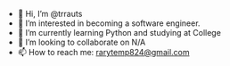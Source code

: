 - 👋 Hi, I’m @trrauts
- 👀 I’m interested in becoming a software engineer.
- 🌱 I’m currently learning Python and studying at College
- 💞️ I’m looking to collaborate on N/A
- 📫 How to reach me: rarytemp824@gmail.com
